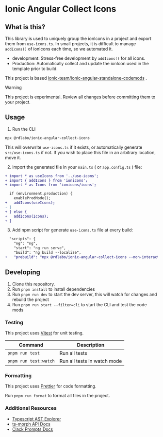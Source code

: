 # Ionic Angular Collect Icons

## What is this?

This library is used to uniquely group the ionIcons in a project and export them from `use-icons.ts`. In small projects, it is difficult to manage `addIcons()` of ionIcons each time, so we automated it.

- development: Stress-free development by `addIcons()` for all icons.
- Production: Automatically collect and update the ionIcon used in the template prior to build. 

This project is based [ionic-team/ionic-angular-standalone-codemods](https://github.com/ionic-team/ionic-angular-standalone-codemods) .


> [!WARNING]
> This project is experimental. Review all changes before committing them to your project.

## Usage

1. Run the CLI

```bash
npx @rdlabo/ionic-angular-collect-icons
```

This will overwrite `use-icons.ts` if it exists, or automatically generate `src/use-icons.ts` if not. If you wish to place this file in an arbitrary location, move it.

2. Import the generated file in your `main.ts` ( or `app.config.ts` ) file:

```diff
+ import * as useIcons from '../use-icons';
+ import { addIcons } from 'ionicons';
+ import * as Icons from 'ionicons/icons';

  if (environment.production) {
    enableProdMode();
+   addIcons(useIcons);
- }
+ } else {
+   addIcons(Icons);
+ }
```

3. Add npm script for generate `use-icons.ts` file at every build:

```diff
  "scripts": {
    "ng": "ng",
    "start": "ng run serve",
    "build": "ng build --localize",
+   "prebuild": "npx @rdlabo/ionic-angular-collect-icons --non-interactive false",
```


## Developing

1. Clone this repository.
2. Run `pnpm install` to install dependencies
3. Run `pnpm run dev` to start the dev server, this will watch for changes and rebuild the project
4. Run `pnpm run start --filter=cli` to start the CLI and test the code mods

### Testing

This project uses [Vitest](https://vitest.dev/) for unit testing.

| Command               | Description                 |
| --------------------- | --------------------------- |
| `pnpm run test`       | Run all tests               |
| `pnpm run test:watch` | Run all tests in watch mode |

### Formatting

This project uses [Prettier](https://prettier.io/) for code formatting.

Run `pnpm run format` to format all files in the project.

### Additional Resources

- [Typescript AST Explorer](https://ts-ast-viewer.com/)
- [ts-morph API Docs](https://ts-morph.com/)
- [Clack Prompts Docs](https://github.com/natemoo-re/clack/tree/main/packages/prompts#readme)
